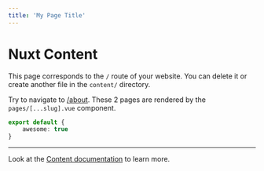 ```yaml
---
title: 'My Page Title'
---
```

# Nuxt Content

This page corresponds to the `/` route of your website. You can delete it or create another file in the `content/` directory.

Try to navigate to [/about](/about). These 2 pages are rendered by the `pages/[...slug].vue` component.

```ts 
export default {
    awesome: true
}
```
---

Look at the [Content documentation](https://content.nuxtjs.org/) to learn more.
